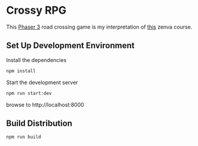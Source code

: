 # Crossy RPG

This [Phaser 3](https://phaser.io) road crossing game is my interpretation of [this](https://academy.zenva.com/course/create-a-road-crossing-game-with-phaser-3/) zenva course.

## Set Up Development Environment

Install the dependencies

```bash
npm install
```

Start the development server

```bash
npm run start:dev
```

browse to http://localhost:8000

## Build Distribution

```bash
npm run build
```
